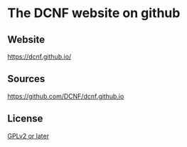 # The DCNF website on github

## Website

https://dcnf.github.io/

## Sources

https://github.com/DCNF/dcnf.github.io

## License

[GPLv2 or later](https://github.com/DCNF/dcnf.github.io/blob/master/LICENSE)
